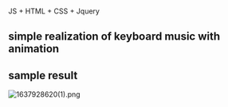 #
JS + HTML + CSS + Jquery 
## simple realization of keyboard music with animation
## sample result


![1637928620(1).png](https://i.loli.net/2021/11/26/kt9EuRoAHDOMFGr.png)

